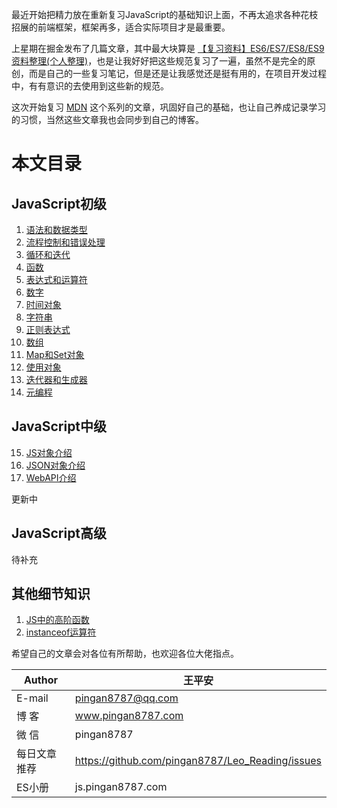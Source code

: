 最近开始把精力放在重新复习JavaScript的基础知识上面，不再太追求各种花枝招展的前端框架，框架再多，适合实际项目才是最重要。  


上星期在掘金发布了几篇文章，其中最大块算是 [【复习资料】ES6/ES7/ES8/ES9资料整理(个人整理)](https://juejin.im/post/5c02b106f265da61764aa0c1)，也是让我好好把这些规范复习了一遍，虽然不是完全的原创，而是自己的一些复习笔记，但是还是让我感觉还是挺有用的，在项目开发过程中，有有意识的去使用到这些新的规范。


这次开始复习 [MDN](https://developer.mozilla.org/zh-CN/docs/Web/JavaScript/Guide) 这个系列的文章，巩固好自己的基础，也让自己养成记录学习的习惯，当然这些文章我也会同步到自己的博客。   

# 本文目录
## JavaScript初级
1. [语法和数据类型](https://github.com/pingan8787/Leo-JavaScript/tree/master/Cute-JavaScript/Cute-JS/level1/1.%E8%AF%AD%E6%B3%95%E5%92%8C%E6%95%B0%E6%8D%AE%E7%B1%BB%E5%9E%8B.md)
2. [流程控制和错误处理](https://github.com/pingan8787/Leo-JavaScript/tree/master/Cute-JavaScript/Cute-JS/level1/2.%E6%B5%81%E7%A8%8B%E6%8E%A7%E5%88%B6%E5%92%8C%E9%94%99%E8%AF%AF%E5%A4%84%E7%90%86.md)
3. [循环和迭代](https://github.com/pingan8787/Leo-JavaScript/tree/master/Cute-JavaScript/Cute-JS/level1/3.%E5%BE%AA%E7%8E%AF%E5%92%8C%E8%BF%AD%E4%BB%A3.md)
4. [函数](https://github.com/pingan8787/Leo-JavaScript/tree/master/Cute-JavaScript/Cute-JS/level1/4.%E5%87%BD%E6%95%B0.md)
5. [表达式和运算符](https://github.com/pingan8787/Leo-JavaScript/tree/master/Cute-JavaScript/Cute-JS/level1/5.%E8%A1%A8%E8%BE%BE%E5%BC%8F%E5%92%8C%E8%BF%90%E7%AE%97%E7%AC%A6.md)
6. [数字](https://github.com/pingan8787/Leo-JavaScript/tree/master/Cute-JavaScript/Cute-JS/level1/6.数字.md)
7. [时间对象](https://github.com/pingan8787/Leo-JavaScript/tree/master/Cute-JavaScript/Cute-JS/level1/7.时间对象.md)
8. [字符串](https://github.com/pingan8787/Leo-JavaScript/tree/master/Cute-JavaScript/Cute-JS/level1/8.字符串.md)
9. [正则表达式](https://github.com/pingan8787/Leo-JavaScript/tree/master/Cute-JavaScript/Cute-JS/level1/9.正则表达式.md)
10. [数组](https://github.com/pingan8787/Leo-JavaScript/tree/master/Cute-JavaScript/Cute-JS/level1/10.数组.md)
11. [Map和Set对象](https://github.com/pingan8787/Leo-JavaScript/tree/master/Cute-JavaScript/Cute-JS/level1/11.Map和Set对象.md)
12. [使用对象](https://github.com/pingan8787/Leo-JavaScript/tree/master/Cute-JavaScript/Cute-JS/level1/12.使用对象.md)
13. [迭代器和生成器](https://github.com/pingan8787/Leo-JavaScript/tree/master/Cute-JavaScript/Cute-JS/level1/13.迭代器和生成器.md)
14. [元编程](https://github.com/pingan8787/Leo-JavaScript/tree/master/Cute-JavaScript/Cute-JS/level1/14.元编程.md)

## JavaScript中级
15. [JS对象介绍](https://github.com/pingan8787/Leo-JavaScript/tree/master/Cute-JavaScript/Cute-JS/level2/1.JS对象介绍.md)
16. [JSON对象介绍](https://github.com/pingan8787/Leo-JavaScript/tree/master/Cute-JavaScript/Cute-JS/level2/2.JSON对象介绍.md)
17. [WebAPI介绍](https://github.com/pingan8787/Leo-JavaScript/tree/master/Cute-JavaScript/Cute-JS/level2/3.WebAPI介绍.md)

更新中

## JavaScript高级
待补充

## 其他细节知识
1. [JS中的高阶函数](https://github.com/pingan8787/Leo-JavaScript/blob/master/base-javascript/other/1-JS中的高阶函数.md)
2. [instanceof运算符](https://github.com/pingan8787/Leo-JavaScript/blob/master/base-javascript/other/2-instanceof运算符.md)


希望自己的文章会对各位有所帮助，也欢迎各位大佬指点。 


|Author|王平安|
|---|---|
|E-mail|pingan8787@qq.com|
|博  客|www.pingan8787.com|
|微  信|pingan8787|
|每日文章推荐|https://github.com/pingan8787/Leo_Reading/issues|
|ES小册|js.pingan8787.com|